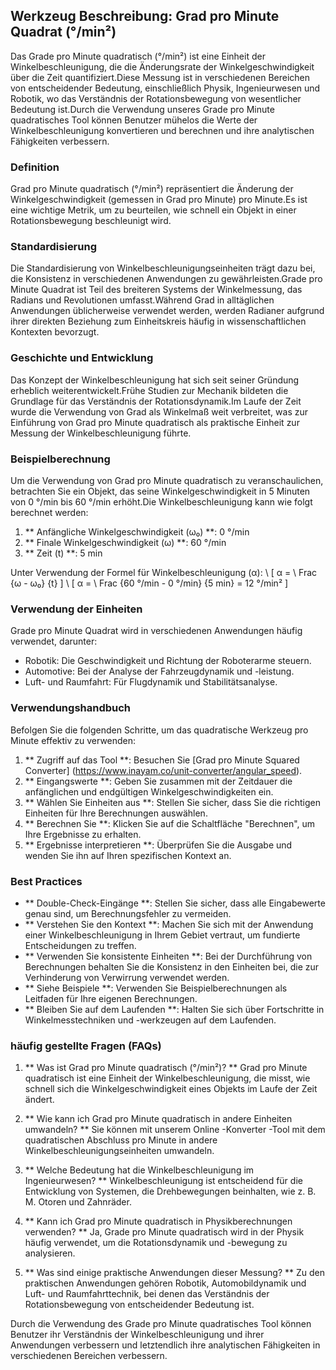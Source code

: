 ## Werkzeug Beschreibung: Grad pro Minute Quadrat (°/min²)

Das Grade pro Minute quadratisch (°/min²) ist eine Einheit der Winkelbeschleunigung, die die Änderungsrate der Winkelgeschwindigkeit über die Zeit quantifiziert.Diese Messung ist in verschiedenen Bereichen von entscheidender Bedeutung, einschließlich Physik, Ingenieurwesen und Robotik, wo das Verständnis der Rotationsbewegung von wesentlicher Bedeutung ist.Durch die Verwendung unseres Grade pro Minute quadratisches Tool können Benutzer mühelos die Werte der Winkelbeschleunigung konvertieren und berechnen und ihre analytischen Fähigkeiten verbessern.

### Definition
Grad pro Minute quadratisch (°/min²) repräsentiert die Änderung der Winkelgeschwindigkeit (gemessen in Grad pro Minute) pro Minute.Es ist eine wichtige Metrik, um zu beurteilen, wie schnell ein Objekt in einer Rotationsbewegung beschleunigt wird.

### Standardisierung
Die Standardisierung von Winkelbeschleunigungseinheiten trägt dazu bei, die Konsistenz in verschiedenen Anwendungen zu gewährleisten.Grade pro Minute Quadrat ist Teil des breiteren Systems der Winkelmessung, das Radians und Revolutionen umfasst.Während Grad in alltäglichen Anwendungen üblicherweise verwendet werden, werden Radianer aufgrund ihrer direkten Beziehung zum Einheitskreis häufig in wissenschaftlichen Kontexten bevorzugt.

### Geschichte und Entwicklung
Das Konzept der Winkelbeschleunigung hat sich seit seiner Gründung erheblich weiterentwickelt.Frühe Studien zur Mechanik bildeten die Grundlage für das Verständnis der Rotationsdynamik.Im Laufe der Zeit wurde die Verwendung von Grad als Winkelmaß weit verbreitet, was zur Einführung von Grad pro Minute quadratisch als praktische Einheit zur Messung der Winkelbeschleunigung führte.

### Beispielberechnung
Um die Verwendung von Grad pro Minute quadratisch zu veranschaulichen, betrachten Sie ein Objekt, das seine Winkelgeschwindigkeit in 5 Minuten von 0 °/min bis 60 °/min erhöht.Die Winkelbeschleunigung kann wie folgt berechnet werden:

1. ** Anfängliche Winkelgeschwindigkeit (ω₀) **: 0 °/min
2. ** Finale Winkelgeschwindigkeit (ω) **: 60 °/min
3. ** Zeit (t) **: 5 min

Unter Verwendung der Formel für Winkelbeschleunigung (α):
\ [
α = \ Frac {ω - ω₀} {t}
\]
\ [
α = \ Frac {60 °/min - 0 °/min} {5 min} = 12 °/min²
\]

### Verwendung der Einheiten
Grade pro Minute Quadrat wird in verschiedenen Anwendungen häufig verwendet, darunter:
- Robotik: Die Geschwindigkeit und Richtung der Roboterarme steuern.
- Automotive: Bei der Analyse der Fahrzeugdynamik und -leistung.
- Luft- und Raumfahrt: Für Flugdynamik und Stabilitätsanalyse.

### Verwendungshandbuch
Befolgen Sie die folgenden Schritte, um das quadratische Werkzeug pro Minute effektiv zu verwenden:
1. ** Zugriff auf das Tool **: Besuchen Sie [Grad pro Minute Squared Converter] (https://www.inayam.co/unit-converter/angular_speed).
2. ** Eingangswerte **: Geben Sie zusammen mit der Zeitdauer die anfänglichen und endgültigen Winkelgeschwindigkeiten ein.
3. ** Wählen Sie Einheiten aus **: Stellen Sie sicher, dass Sie die richtigen Einheiten für Ihre Berechnungen auswählen.
4. ** Berechnen Sie **: Klicken Sie auf die Schaltfläche "Berechnen", um Ihre Ergebnisse zu erhalten.
5. ** Ergebnisse interpretieren **: Überprüfen Sie die Ausgabe und wenden Sie ihn auf Ihren spezifischen Kontext an.

### Best Practices
- ** Double-Check-Eingänge **: Stellen Sie sicher, dass alle Eingabewerte genau sind, um Berechnungsfehler zu vermeiden.
- ** Verstehen Sie den Kontext **: Machen Sie sich mit der Anwendung einer Winkelbeschleunigung in Ihrem Gebiet vertraut, um fundierte Entscheidungen zu treffen.
- ** Verwenden Sie konsistente Einheiten **: Bei der Durchführung von Berechnungen behalten Sie die Konsistenz in den Einheiten bei, die zur Verhinderung von Verwirrung verwendet werden.
- ** Siehe Beispiele **: Verwenden Sie Beispielberechnungen als Leitfaden für Ihre eigenen Berechnungen.
- ** Bleiben Sie auf dem Laufenden **: Halten Sie sich über Fortschritte in Winkelmesstechniken und -werkzeugen auf dem Laufenden.

### häufig gestellte Fragen (FAQs)

1. ** Was ist Grad pro Minute quadratisch (°/min²)? **
Grad pro Minute quadratisch ist eine Einheit der Winkelbeschleunigung, die misst, wie schnell sich die Winkelgeschwindigkeit eines Objekts im Laufe der Zeit ändert.

2. ** Wie kann ich Grad pro Minute quadratisch in andere Einheiten umwandeln? **
Sie können mit unserem Online -Konverter -Tool mit dem quadratischen Abschluss pro Minute in andere Winkelbeschleunigungseinheiten umwandeln.

3. ** Welche Bedeutung hat die Winkelbeschleunigung im Ingenieurwesen? **
Winkelbeschleunigung ist entscheidend für die Entwicklung von Systemen, die Drehbewegungen beinhalten, wie z. B. M. Otoren und Zahnräder.

4. ** Kann ich Grad pro Minute quadratisch in Physikberechnungen verwenden? **
Ja, Grade pro Minute quadratisch wird in der Physik häufig verwendet, um die Rotationsdynamik und -bewegung zu analysieren.

5. ** Was sind einige praktische Anwendungen dieser Messung? **
Zu den praktischen Anwendungen gehören Robotik, Automobildynamik und Luft- und Raumfahrttechnik, bei denen das Verständnis der Rotationsbewegung von entscheidender Bedeutung ist.

Durch die Verwendung des Grade pro Minute quadratisches Tool können Benutzer ihr Verständnis der Winkelbeschleunigung und ihrer Anwendungen verbessern und letztendlich ihre analytischen Fähigkeiten in verschiedenen Bereichen verbessern.